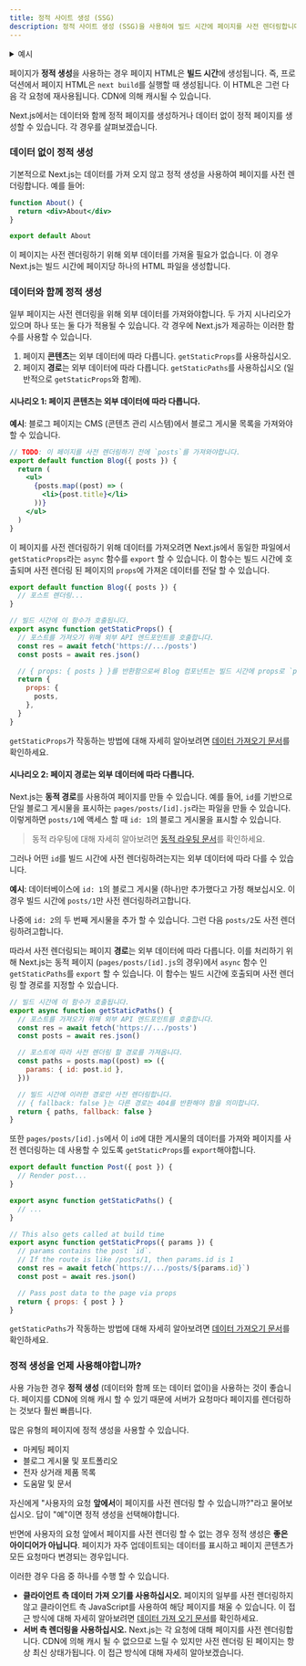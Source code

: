 ```yaml
---
title: 정적 사이트 생성 (SSG)
description: 정적 사이트 생성 (SSG)을 사용하여 빌드 시간에 페이지를 사전 렌더링합니다.
---
```


<details>
  <summary>예시</summary>

- [WordPress 예시](https://github.com/vercel/next.js/tree/canary/examples/cms-wordpress)([Demo](https://next-blog-wordpress.vercel.app))
- [마크다운 파일을 사용한 블로그 스타터](https://github.com/vercel/next.js/tree/canary/examples/blog-starter) ([Demo](https://next-blog-starter.vercel.app/))
- [DatoCMS 예시](https://github.com/vercel/next.js/tree/canary/examples/cms-datocms) ([Demo](https://next-blog-datocms.vercel.app/))
- [TakeShape 예시](https://github.com/vercel/next.js/tree/canary/examples/cms-takeshape) ([Demo](https://next-blog-takeshape.vercel.app/))
- [Sanity 예시](https://github.com/vercel/next.js/tree/canary/examples/cms-sanity) ([Demo](https://next-blog-sanity.vercel.app/))
- [Prismic 예시](https://github.com/vercel/next.js/tree/canary/examples/cms-prismic) ([Demo](https://next-blog-prismic.vercel.app/))
- [Contentful 예시](https://github.com/vercel/next.js/tree/canary/examples/cms-contentful) ([Demo](https://next-blog-contentful.vercel.app/))
- [Strapi 예시](https://github.com/vercel/next.js/tree/canary/examples/cms-strapi) ([Demo](https://next-blog-strapi.vercel.app/))
- [Prepr 예시](https://github.com/vercel/next.js/tree/canary/examples/cms-prepr) ([Demo](https://next-blog-prepr.vercel.app/))
- [Agility CMS 예시](https://github.com/vercel/next.js/tree/canary/examples/cms-agilitycms) ([Demo](https://next-blog-agilitycms.vercel.app/))
- [Cosmic 예시](https://github.com/vercel/next.js/tree/canary/examples/cms-cosmic) ([Demo](https://next-blog-cosmic.vercel.app/))
- [ButterCMS 예시](https://github.com/vercel/next.js/tree/canary/examples/cms-buttercms) ([Demo](https://next-blog-buttercms.vercel.app/))
- [Storyblok 예시](https://github.com/vercel/next.js/tree/canary/examples/cms-storyblok) ([Demo](https://next-blog-storyblok.vercel.app/))
- [GraphCMS 예시](https://github.com/vercel/next.js/tree/canary/examples/cms-graphcms) ([Demo](https://next-blog-graphcms.vercel.app/))
- [Kontent 예시](https://github.com/vercel/next.js/tree/canary/examples/cms-kontent-ai) ([Demo](https://next-blog-kontent.vercel.app/))
- [Builder.io 예시](https://github.com/vercel/next.js/tree/canary/examples/cms-builder-io) ([Demo](https://cms-builder-io.vercel.app/))
- [TinaCMS 예시](https://github.com/vercel/next.js/tree/canary/examples/cms-tina) ([Demo](https://cms-tina-example.vercel.app/))
- [정적 트윗 (데모)](https://static-tweet.vercel.app/)
- [Enterspeed 예시](https://github.com/vercel/next.js/tree/canary/examples/cms-enterspeed) ([Demo](https://next-blog-demo.enterspeed.com/))

</details>

페이지가 **정적 생성**을 사용하는 경우 페이지 HTML은 **빌드 시간**에 생성됩니다. 즉, 프로덕션에서 페이지 HTML은 `next build`를 실행할 때 생성됩니다. 이 HTML은 그런 다음 각 요청에 재사용됩니다. CDN에 의해 캐시될 수 있습니다.

Next.js에서는 데이터와 함께 정적 페이지를 생성하거나 데이터 없이 정적 페이지를 생성할 수 있습니다. 각 경우를 살펴보겠습니다.

### 데이터 없이 정적 생성

기본적으로 Next.js는 데이터를 가져 오지 않고 정적 생성을 사용하여 페이지를 사전 렌더링합니다. 예를 들어:

```jsx
function About() {
  return <div>About</div>
}

export default About
```

이 페이지는 사전 렌더링하기 위해 외부 데이터를 가져올 필요가 없습니다. 이 경우 Next.js는 빌드 시간에 페이지당 하나의 HTML 파일을 생성합니다.

### 데이터와 함께 정적 생성

일부 페이지는 사전 렌더링을 위해 외부 데이터를 가져와야합니다. 두 가지 시나리오가 있으며 하나 또는 둘 다가 적용될 수 있습니다. 각 경우에 Next.js가 제공하는 이러한 함수를 사용할 수 있습니다.

1. 페이지 **콘텐츠**는 외부 데이터에 따라 다릅니다. `getStaticProps`를 사용하십시오.
2. 페이지 **경로**는 외부 데이터에 따라 다릅니다. `getStaticPaths`를 사용하십시오 (일반적으로 `getStaticProps`와 함께).

#### 시나리오 1: 페이지 콘텐츠는 외부 데이터에 따라 다릅니다.

**예시**: 블로그 페이지는 CMS (콘텐츠 관리 시스템)에서 블로그 게시물 목록을 가져와야 할 수 있습니다.

```jsx
// TODO: 이 페이지를 사전 렌더링하기 전에 `posts`를 가져와야합니다.
export default function Blog({ posts }) {
  return (
    <ul>
      {posts.map((post) => (
        <li>{post.title}</li>
      ))}
    </ul>
  )
}
```

이 페이지를 사전 렌더링하기 위해 데이터를 가져오려면 Next.js에서 동일한 파일에서 `getStaticProps`라는 `async` 함수를 `export` 할 수 있습니다. 이 함수는 빌드 시간에 호출되며 사전 렌더링 된 페이지의 `props`에 가져온 데이터를 전달 할 수 있습니다.

```jsx
export default function Blog({ posts }) {
  // 포스트 렌더링...
}

// 빌드 시간에 이 함수가 호출됩니다.
export async function getStaticProps() {
  // 포스트를 가져오기 위해 외부 API 엔드포인트를 호출합니다.
  const res = await fetch('https://.../posts')
  const posts = await res.json()

  // { props: { posts } }를 반환함으로써 Blog 컴포넌트는 빌드 시간에 props로 `posts`를 받게 됩니다.
  return {
    props: {
      posts,
    },
  }
}
```

`getStaticProps`가 작동하는 방법에 대해 자세히 알아보려면 [데이터 가져오기 문서](/docs/pages/building-your-application/data-fetching/get-static-props)를 확인하세요.

#### 시나리오 2: 페이지 경로는 외부 데이터에 따라 다릅니다.

Next.js는 **동적 경로**를 사용하여 페이지를 만들 수 있습니다. 예를 들어, `id`를 기반으로 단일 블로그 게시물을 표시하는 `pages/posts/[id].js`라는 파일을 만들 수 있습니다. 이렇게하면 `posts/1`에 액세스 할 때 `id: 1`의 블로그 게시물을 표시할 수 있습니다.

> 동적 라우팅에 대해 자세히 알아보려면 [동적 라우팅 문서](/docs/pages/building-your-application/routing/dynamic-routes)를 확인하세요.

그러나 어떤 `id`를 빌드 시간에 사전 렌더링하려는지는 외부 데이터에 따라 다를 수 있습니다.

**예시**: 데이터베이스에 `id: 1`의 블로그 게시물 (하나)만 추가했다고 가정 해보십시오. 이 경우 빌드 시간에 `posts/1`만 사전 렌더링하려고합니다.

나중에 `id: 2`의 두 번째 게시물을 추가 할 수 있습니다. 그런 다음 `posts/2`도 사전 렌더링하려고합니다.

따라서 사전 렌더링되는 페이지 **경로**는 외부 데이터에 따라 다릅니다. 이를 처리하기 위해 Next.js는 동적 페이지 (`pages/posts/[id].js`의 경우)에서 `async` 함수 인 `getStaticPaths`를 `export` 할 수 있습니다. 이 함수는 빌드 시간에 호출되며 사전 렌더링 할 경로를 지정할 수 있습니다.

```jsx
// 빌드 시간에 이 함수가 호출됩니다.
export async function getStaticPaths() {
  // 포스트를 가져오기 위해 외부 API 엔드포인트를 호출합니다.
  const res = await fetch('https://.../posts')
  const posts = await res.json()

  // 포스트에 따라 사전 렌더링 할 경로를 가져옵니다.
  const paths = posts.map((post) => ({
    params: { id: post.id },
  }))

  // 빌드 시간에 이러한 경로만 사전 렌더링합니다.
  // { fallback: false }는 다른 경로는 404를 반환해야 함을 의미합니다.
  return { paths, fallback: false }
}
```

또한 `pages/posts/[id].js`에서 이 `id`에 대한 게시물의 데이터를 가져와 페이지를 사전 렌더링하는 데 사용할 수 있도록 `getStaticProps`를 `export`해야합니다.

```jsx
export default function Post({ post }) {
  // Render post...
}

export async function getStaticPaths() {
  // ...
}

// This also gets called at build time
export async function getStaticProps({ params }) {
  // params contains the post `id`.
  // If the route is like /posts/1, then params.id is 1
  const res = await fetch(`https://.../posts/${params.id}`)
  const post = await res.json()

  // Pass post data to the page via props
  return { props: { post } }
}
```

`getStaticPaths`가 작동하는 방법에 대해 자세히 알아보려면 [데이터 가져오기 문서](/docs/pages/building-your-application/data-fetching/get-static-paths)를 확인하세요.

### 정적 생성을 언제 사용해야합니까?

사용 가능한 경우 **정적 생성** (데이터와 함께 또는 데이터 없이)을 사용하는 것이 좋습니다. 페이지를 CDN에 의해 캐시 할 수 있기 때문에 서버가 요청마다 페이지를 렌더링하는 것보다 훨씬 빠릅니다.

많은 유형의 페이지에 정적 생성을 사용할 수 있습니다.

- 마케팅 페이지
- 블로그 게시물 및 포트폴리오
- 전자 상거래 제품 목록
- 도움말 및 문서

자신에게 "사용자의 요청 **앞에서**이 페이지를 사전 렌더링 할 수 있습니까?"라고 물어보십시오. 답이 "예"이면 정적 생성을 선택해야합니다.

반면에 사용자의 요청 앞에서 페이지를 사전 렌더링 할 수 없는 경우 정적 생성은 **좋은 아이디어가 아닙니다**. 페이지가 자주 업데이트되는 데이터를 표시하고 페이지 콘텐츠가 모든 요청마다 변경되는 경우입니다.

이러한 경우 다음 중 하나를 수행 할 수 있습니다.

- **클라이언트 측 데이터 가져 오기를 사용하십시오.** 페이지의 일부를 사전 렌더링하지 않고 클라이언트 측 JavaScript를 사용하여 해당 페이지를 채울 수 있습니다. 이 접근 방식에 대해 자세히 알아보려면 [데이터 가져 오기 문서](/docs/pages/building-your-application/data-fetching/client-side)를 확인하세요.
- **서버 측 렌더링을 사용하십시오.** Next.js는 각 요청에 대해 페이지를 사전 렌더링합니다. CDN에 의해 캐시 될 수 없으므로 느릴 수 있지만 사전 렌더링 된 페이지는 항상 최신 상태가됩니다. 이 접근 방식에 대해 자세히 알아보겠습니다.